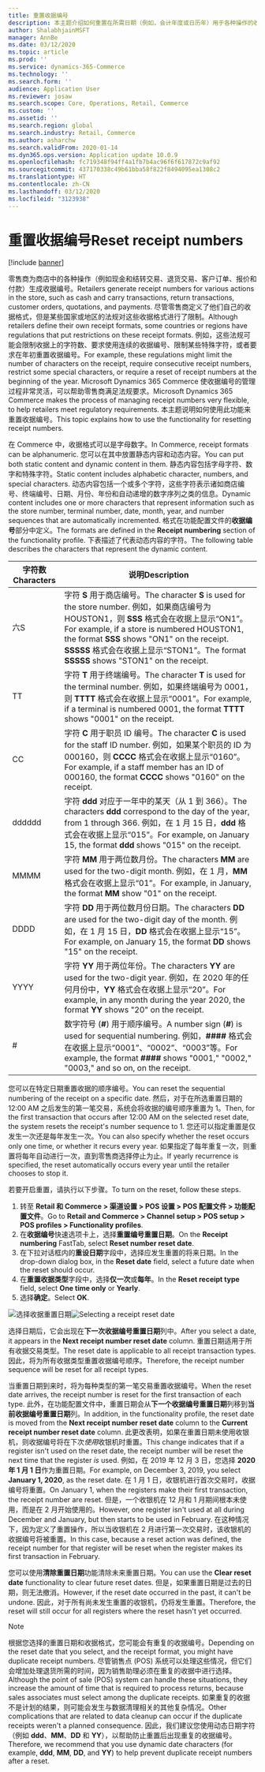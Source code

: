 ```yaml
---
title: 重置收据编号
description: 本主题介绍如何重置在所需日期（例如，会计年度或日历年）用于各种操作的收据编号。
author: ShalabhjainMSFT
manager: AnnBe
ms.date: 03/12/2020
ms.topic: article
ms.prod: ''
ms.service: dynamics-365-Commerce
ms.technology: ''
ms.search.form: ''
audience: Application User
ms.reviewer: josaw
ms.search.scope: Core, Operations, Retail, Commerce
ms.custom: ''
ms.assetid: ''
ms.search.region: global
ms.search.industry: Retail, Commerce
ms.author: asharchw
ms.search.validFrom: 2020-01-14
ms.dyn365.ops.version: Application update 10.0.9
ms.openlocfilehash: fc719348f94ff4a1fb7b4ac96f6f617872c9af92
ms.sourcegitcommit: 437170338c49b61bba58f822f8494095ea1308c2
ms.translationtype: HT
ms.contentlocale: zh-CN
ms.lasthandoff: 03/12/2020
ms.locfileid: "3123938"
---
```

# <a name="reset-receipt-numbers"></a><span data-ttu-id="557bb-103">重置收据编号</span><span class="sxs-lookup"><span data-stu-id="557bb-103">Reset receipt numbers</span></span> 

[!include [banner](includes/banner.md)]


<span data-ttu-id="557bb-104">零售商为商店中的各种操作（例如现金和结转交易、退货交易、客户订单、报价和付款）生成收据编号。</span><span class="sxs-lookup"><span data-stu-id="557bb-104">Retailers generate receipt numbers for various actions in the store, such as cash and carry transactions, return transactions, customer orders, quotations, and payments.</span></span> <span data-ttu-id="557bb-105">尽管零售商定义了他们自己的收据格式，但是某些国家或地区的法规对这些收据格式进行了限制。</span><span class="sxs-lookup"><span data-stu-id="557bb-105">Although retailers define their own receipt formats, some countries or regions have regulations that put restrictions on these receipt formats.</span></span> <span data-ttu-id="557bb-106">例如，这些法规可能会限制收据上的字符数、要求使用连续的收据编号、限制某些特殊字符，或者要求在年初重置收据编号。</span><span class="sxs-lookup"><span data-stu-id="557bb-106">For example, these regulations might limit the number of characters on the receipt, require consecutive receipt numbers, restrict some special characters, or require a reset of receipt numbers at the beginning of the year.</span></span> <span data-ttu-id="557bb-107">Microsoft Dynamics 365 Commerce 使收据编号的管理过程非常灵活，可以帮助零售商满足法规要求。</span><span class="sxs-lookup"><span data-stu-id="557bb-107">Microsoft Dynamics 365 Commerce makes the process of managing receipt numbers very flexible, to help retailers meet regulatory requirements.</span></span> <span data-ttu-id="557bb-108">本主题说明如何使用此功能来重置收据编号。</span><span class="sxs-lookup"><span data-stu-id="557bb-108">This topic explains how to use the functionality for resetting receipt numbers.</span></span>

<span data-ttu-id="557bb-109">在 Commerce 中，收据格式可以是字母数字。</span><span class="sxs-lookup"><span data-stu-id="557bb-109">In Commerce, receipt formats can be alphanumeric.</span></span> <span data-ttu-id="557bb-110">您可以在其中放置静态内容和动态内容。</span><span class="sxs-lookup"><span data-stu-id="557bb-110">You can put both static content and dynamic content in them.</span></span> <span data-ttu-id="557bb-111">静态内容包括字母字符、数字和特殊字符。</span><span class="sxs-lookup"><span data-stu-id="557bb-111">Static content includes alphabetic character, numbers, and special characters.</span></span> <span data-ttu-id="557bb-112">动态内容包括一个或多个字符，这些字符表示诸如商店编号、终端编号、日期、月份、年份和自动递增的数字序列之类的信息。</span><span class="sxs-lookup"><span data-stu-id="557bb-112">Dynamic content includes one or more characters that represent information such as the store number, terminal number, date, month, year, and number sequences that are automatically incremented.</span></span> <span data-ttu-id="557bb-113">格式在功能配置文件的**收据编号**部分中定义。</span><span class="sxs-lookup"><span data-stu-id="557bb-113">The formats are defined in the **Receipt numbering** section of the functionality profile.</span></span> <span data-ttu-id="557bb-114">下表描述了代表动态内容的字符。</span><span class="sxs-lookup"><span data-stu-id="557bb-114">The following table describes the characters that represent the dynamic content.</span></span>

| <span data-ttu-id="557bb-115">字符数</span><span class="sxs-lookup"><span data-stu-id="557bb-115">Characters</span></span> | <span data-ttu-id="557bb-116">说明</span><span class="sxs-lookup"><span data-stu-id="557bb-116">Description</span></span> |
|------------|-------------|
| <span data-ttu-id="557bb-117">六</span><span class="sxs-lookup"><span data-stu-id="557bb-117">S</span></span>          | <span data-ttu-id="557bb-118">字符 **S** 用于商店编号。</span><span class="sxs-lookup"><span data-stu-id="557bb-118">The character **S** is used for the store number.</span></span> <span data-ttu-id="557bb-119">例如，如果商店编号为 HOUSTON1，则 **SSS** 格式会在收据上显示“ON1”。</span><span class="sxs-lookup"><span data-stu-id="557bb-119">For example, if a store is numbered HOUSTON1, the format **SSS** shows "ON1" on the receipt.</span></span> <span data-ttu-id="557bb-120">**SSSSS** 格式会在收据上显示“STON1”。</span><span class="sxs-lookup"><span data-stu-id="557bb-120">The format **SSSSS** shows "STON1" on the receipt.</span></span> |
| <span data-ttu-id="557bb-121">T</span><span class="sxs-lookup"><span data-stu-id="557bb-121">T</span></span>          | <span data-ttu-id="557bb-122">字符 **T** 用于终端编号。</span><span class="sxs-lookup"><span data-stu-id="557bb-122">The character **T** is used for the terminal number.</span></span> <span data-ttu-id="557bb-123">例如，如果终端编号为 0001，则 **TTTT** 格式会在收据上显示“0001”。</span><span class="sxs-lookup"><span data-stu-id="557bb-123">For example, if a terminal is numbered 0001, the format **TTTT** shows "0001" on the receipt.</span></span> |
| <span data-ttu-id="557bb-124">C</span><span class="sxs-lookup"><span data-stu-id="557bb-124">C</span></span>          | <span data-ttu-id="557bb-125">字符 **C** 用于职员 ID 编号。</span><span class="sxs-lookup"><span data-stu-id="557bb-125">The character **C** is used for the staff ID number.</span></span> <span data-ttu-id="557bb-126">例如，如果某个职员的 ID 为 000160，则 **CCCC** 格式会在收据上显示“0160”。</span><span class="sxs-lookup"><span data-stu-id="557bb-126">For example, if a staff member has an ID of 000160, the format **CCCC** shows "0160" on the receipt.</span></span> |
| <span data-ttu-id="557bb-127">ddd</span><span class="sxs-lookup"><span data-stu-id="557bb-127">ddd</span></span>        | <span data-ttu-id="557bb-128">字符 **ddd** 对应于一年中的某天（从 1 到 366）。</span><span class="sxs-lookup"><span data-stu-id="557bb-128">The characters **ddd** correspond to the day of the year, from 1 through 366.</span></span> <span data-ttu-id="557bb-129">例如，在 1 月 15 日，**ddd** 格式会在收据上显示“015”。</span><span class="sxs-lookup"><span data-stu-id="557bb-129">For example, on January 15, the format **ddd** shows "015" on the receipt.</span></span> |
| <span data-ttu-id="557bb-130">MM</span><span class="sxs-lookup"><span data-stu-id="557bb-130">MM</span></span>         | <span data-ttu-id="557bb-131">字符 **MM** 用于两位数月份。</span><span class="sxs-lookup"><span data-stu-id="557bb-131">The characters **MM** are used for the two-digit month.</span></span> <span data-ttu-id="557bb-132">例如，在 1 月，**MM** 格式会在收据上显示“01”。</span><span class="sxs-lookup"><span data-stu-id="557bb-132">For example, in January, the format **MM** show "01" on the receipt.</span></span> |
| <span data-ttu-id="557bb-133">DD</span><span class="sxs-lookup"><span data-stu-id="557bb-133">DD</span></span>         | <span data-ttu-id="557bb-134">字符 **DD** 用于两位数月份日期。</span><span class="sxs-lookup"><span data-stu-id="557bb-134">The characters **DD** are used for the two-digit day of the month.</span></span> <span data-ttu-id="557bb-135">例如，在 1 月 15 日，**DD** 格式会在收据上显示“15”。</span><span class="sxs-lookup"><span data-stu-id="557bb-135">For example, on January 15, the format **DD** shows "15" on the receipt.</span></span> |
| <span data-ttu-id="557bb-136">YY</span><span class="sxs-lookup"><span data-stu-id="557bb-136">YY</span></span>         | <span data-ttu-id="557bb-137">字符 **YY** 用于两位年份。</span><span class="sxs-lookup"><span data-stu-id="557bb-137">The characters **YY** are used for the two-digit year.</span></span> <span data-ttu-id="557bb-138">例如，在 2020 年的任何月份中，**YY** 格式会在收据上显示“20”。</span><span class="sxs-lookup"><span data-stu-id="557bb-138">For example, in any month during the year 2020, the format **YY** shows "20" on the receipt.</span></span> |
| \#         | <span data-ttu-id="557bb-139">数字符号 (**\#**) 用于顺序编号。</span><span class="sxs-lookup"><span data-stu-id="557bb-139">A number sign (**\#**) is used for sequential numbering.</span></span> <span data-ttu-id="557bb-140">例如，**####** 格式会在收据上显示“0001”、“0002”、“0003”等。</span><span class="sxs-lookup"><span data-stu-id="557bb-140">For example, the format **####** shows "0001," "0002," "0003," and so on, on the receipt.</span></span> |

<span data-ttu-id="557bb-141">您可以在特定日期重置收据的顺序编号。</span><span class="sxs-lookup"><span data-stu-id="557bb-141">You can reset the sequential numbering of the receipt on a specific date.</span></span> <span data-ttu-id="557bb-142">然后，对于在所选重置日期的 12:00 AM 之后发生的第一笔交易，系统会将收据的编号顺序重置为 1。</span><span class="sxs-lookup"><span data-stu-id="557bb-142">Then, for the first transaction that occurs after 12:00 AM on the selected reset date, the system resets the receipt's number sequence to 1.</span></span> <span data-ttu-id="557bb-143">您还可以指定重置是仅发生一次还是每年发生一次。</span><span class="sxs-lookup"><span data-stu-id="557bb-143">You can also specify whether the reset occurs only one time, or whether it recurs every year.</span></span> <span data-ttu-id="557bb-144">如果指定了每年重复一次，则重置将每年自动进行一次，直到零售商选择停止为止。</span><span class="sxs-lookup"><span data-stu-id="557bb-144">If yearly recurrence is specified, the reset automatically occurs every year until the retailer chooses to stop it.</span></span> 

<span data-ttu-id="557bb-145">若要开启重置，请执行以下步骤。</span><span class="sxs-lookup"><span data-stu-id="557bb-145">To turn on the reset, follow these steps.</span></span>

1. <span data-ttu-id="557bb-146">转至 **Retail 和 Commerce \> 渠道设置 \> POS 设置 \> POS 配置文件 \> 功能配置文件**。</span><span class="sxs-lookup"><span data-stu-id="557bb-146">Go to **Retail and Commerce \> Channel setup \> POS setup \> POS profiles \> Functionality profiles**.</span></span>
1. <span data-ttu-id="557bb-147">在**收据编号**快速选项卡上，选择**重置编号重置日期**。</span><span class="sxs-lookup"><span data-stu-id="557bb-147">On the **Receipt numbering** FastTab, select **Reset number reset date**.</span></span>
1. <span data-ttu-id="557bb-148">在下拉对话框内的**重设日期**字段中，选择应发生重置的将来日期。</span><span class="sxs-lookup"><span data-stu-id="557bb-148">In the drop-down dialog box, in the **Reset date** field, select a future date when the reset should occur.</span></span>
1. <span data-ttu-id="557bb-149">在**重置收据类型**字段中，选择**仅一次**或**每年**。</span><span class="sxs-lookup"><span data-stu-id="557bb-149">In the **Reset receipt type** field, select **One time only** or **Yearly**.</span></span>
1. <span data-ttu-id="557bb-150">选择**确定**。</span><span class="sxs-lookup"><span data-stu-id="557bb-150">Select **OK**.</span></span>

<span data-ttu-id="557bb-151">![选择收据重置日期](media/Enable_receipt_reset.png "选择收据重置日期")</span><span class="sxs-lookup"><span data-stu-id="557bb-151">![Selecting a receipt reset date](media/Enable_receipt_reset.png "Selecting a receipt reset date")</span></span>

<span data-ttu-id="557bb-152">选择日期后，它会出现在**下一次收据编号重置日期**列中。</span><span class="sxs-lookup"><span data-stu-id="557bb-152">After you select a date, it appears in the **Next receipt number reset date** column.</span></span> <span data-ttu-id="557bb-153">重置日期适用于所有收据交易类型。</span><span class="sxs-lookup"><span data-stu-id="557bb-153">The reset date is applicable to all receipt transaction types.</span></span> <span data-ttu-id="557bb-154">因此，将为所有收据类型重置收据编号顺序。</span><span class="sxs-lookup"><span data-stu-id="557bb-154">Therefore, the receipt number sequence will be reset for all receipt types.</span></span>

<span data-ttu-id="557bb-155">当重置日期到来时，将为每种类型的第一笔交易重置收据编号。</span><span class="sxs-lookup"><span data-stu-id="557bb-155">When the reset date arrives, the receipt number is reset for the first transaction of each type.</span></span> <span data-ttu-id="557bb-156">此外，在功能配置文件中，重置日期会从**下一个收据编号重置日期**列移到**当前收据编号重置日期**列。</span><span class="sxs-lookup"><span data-stu-id="557bb-156">In addition, in the functionality profile, the reset date is moved from the **Next receipt number reset date** column to the **Current receipt number reset date** column.</span></span> <span data-ttu-id="557bb-157">此更改表明，如果在重置日期未使用收银机，则收据编号将在下次*使用*收银机时重置。</span><span class="sxs-lookup"><span data-stu-id="557bb-157">This change indicates that if a register isn't used on the reset date, the receipt number will be reset the next time that the register *is* used.</span></span> <span data-ttu-id="557bb-158">例如，在 2019 年 12 月 3 日，您选择 **2020 年 1 月 1 日**作为重置日期。</span><span class="sxs-lookup"><span data-stu-id="557bb-158">For example, on December 3, 2019, you select **January 1, 2020**, as the reset date.</span></span> <span data-ttu-id="557bb-159">在 1 月 1 日，收银机进行首次交易时，收据编号将重置。</span><span class="sxs-lookup"><span data-stu-id="557bb-159">On January 1, when the registers make their first transaction, the receipt number are reset.</span></span> <span data-ttu-id="557bb-160">但是，一个收银机在 12 月和 1 月期间根本未使用，而是在 2 月开始使用的。</span><span class="sxs-lookup"><span data-stu-id="557bb-160">However, one register isn't used at all during December and January, but then starts to be used in February.</span></span> <span data-ttu-id="557bb-161">在这种情况下，因为定义了重置操作，所以当收银机在 2 月进行第一次交易时，该收银机的收据编号将被重置。</span><span class="sxs-lookup"><span data-stu-id="557bb-161">In this case, because a reset action was defined, the receipt number for that register will be reset when the register makes its first transaction in February.</span></span>

<span data-ttu-id="557bb-162">您可以使用**清除重置日期**功能清除未来重置日期。</span><span class="sxs-lookup"><span data-stu-id="557bb-162">You can use the **Clear reset date** functionality to clear future reset dates.</span></span> <span data-ttu-id="557bb-163">但是，如果重置日期是过去的日期，则无法撤消。</span><span class="sxs-lookup"><span data-stu-id="557bb-163">However, if the reset date occurred in the past, it can't be undone.</span></span> <span data-ttu-id="557bb-164">因此，对于所有尚未发生重置的收银机，仍将发生重置。</span><span class="sxs-lookup"><span data-stu-id="557bb-164">Therefore, the reset will still occur for all registers where the reset hasn't yet occurred.</span></span>

> [!NOTE]
> <span data-ttu-id="557bb-165">根据您选择的重置日期和收据格式，您可能会有重复的收据编号。</span><span class="sxs-lookup"><span data-stu-id="557bb-165">Depending on the reset date that you select, and the receipt format, you might have duplicate receipt numbers.</span></span> <span data-ttu-id="557bb-166">尽管销售点 (POS) 系统可以处理这些情况，但它们会增加处理退货所需的时间，因为销售助理必须在重复的收据中进行选择。</span><span class="sxs-lookup"><span data-stu-id="557bb-166">Although the point of sale (POS) system can handle these situations, they increase the amount of time that is required to process returns, because sales associates must select among the duplicate receipts.</span></span> <span data-ttu-id="557bb-167">如果重复的收据不是计划的结果，则可能会发生与数据清理相关的其他复杂情况。</span><span class="sxs-lookup"><span data-stu-id="557bb-167">Other complications that are related to data cleanup can occur if the duplicate receipts weren't a planned consequence.</span></span> <span data-ttu-id="557bb-168">因此，我们建议您使用动态日期字符（例如 **ddd**、**MM**、**DD** 和 **YY**），以帮助防止重置后出现重复的收据编号。</span><span class="sxs-lookup"><span data-stu-id="557bb-168">Therefore, we recommend that you use dynamic date characters (for example, **ddd**, **MM**, **DD**, and **YY**) to help prevent duplicate receipt numbers after a reset.</span></span>

